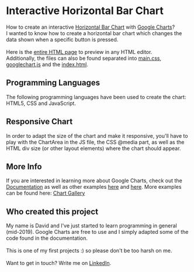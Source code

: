 # Interactive Horizontal Bar Chart
How to create an interactive <a href="https://developers.google.com/chart/interactive/docs/gallery/barchart" target="_blank">Horizontal Bar Chart</a> with <a href="https://developers.google.com/chart/" target="_blank">Google Charts</a>?
<br>
I wanted to know how to create a horizontal bar chart which changes the data shown when a specific button is pressed.
<br>
<br>
Here is the <a href="https://github.com/DavidJKTofan/HorizontalBarChart/blob/master/All_in_one_page.html" target="_blank">entire HTML page</a> to preview in any HTML editor. 
<br>
Additionally, the files can also be found separated into <a href="https://github.com/DavidJKTofan/HorizontalBarChart/blob/master/CSS/main.css" target="_blank">main.css</a>, <a href="https://github.com/DavidJKTofan/HorizontalBarChart/blob/master/JavaScript/googlechart.js" target="_blank">googlechart.js</a> and the <a href="https://github.com/DavidJKTofan/HorizontalBarChart/blob/master/index.html" target="_blank">index.html</a>.
## Programming Languages
The following programming languages have been used to create the chart: HTML5, CSS and JavaScript.

## Responsive Chart
In order to adapt the size of the chart and make it responsive, you'll have to play with the ChartArea in the JS file, the CSS @media part, as well as the HTML div size (or other layout elements) where the chart should appear.

## More Info
If you are interested in learning more about Google Charts, check out the <a href="https://developers.google.com/chart/interactive/docs/" target="_blank">Documentation</a> as well as other examples <a href="https://www.w3schools.com/howto/howto_google_charts.asp" target="_blank">here</a> and <a href="https://www.tutorialspoint.com/googlecharts/index.htm" target="_blank">here</a>. More examples can be found here: <a href="https://developers.google.com/chart/interactive/docs/gallery" target="_blank">Chart Gallery</a>

## Who created this project
My name is David and I've just started to learn programming in general (mid-2019). Google Charts are free to use and I simply adapted some of the code found in the documentation.
<br>
<br>
This is one of my first projects :) so please don't be too harsh on me.
<br>
<br>
Want to get in touch? Write me on <a href="https://www.linkedin.com/in/davidtofan" target="_blank">LinkedIn</a>.
